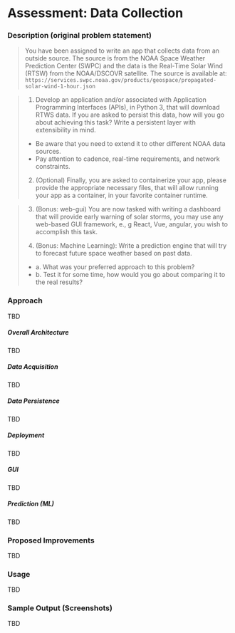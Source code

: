 # Assessment: Data Collection

### Description (original problem statement)

>  You have been assigned to write an app that collects data from an outside source. The source is from the NOAA Space Weather Prediction Center (SWPC)  and the data is the  Real-Time Solar Wind (RTSW) from the NOAA/DSCOVR satellite. The source is available at: `https://services.swpc.noaa.gov/products/geospace/propagated-solar-wind-1-hour.json `

> 1. Develop an application and/or associated with Application Programming Interfaces (APIs), in Python 3, that will download RTWS data. If you are asked to persist this data, how will you go about achieving this task? Write a persistent layer with extensibility in mind.
> * Be aware that you need to extend it to other different NOAA data sources.
> * Pay attention to cadence, real-time requirements, and network constraints.
>
> 2. (Optional) Finally,  you are asked to containerize your app, please provide the appropriate necessary files, that will allow running your app as a container,  in your favorite container runtime.

> 3. (Bonus: web-gui) You are now tasked with writing a dashboard that will provide early warning of solar storms, you may use any web-based GUI framework, e., g React, Vue, angular, you wish to accomplish this task.
>
> 4. (Bonus: Machine Learning): Write a prediction engine that will try to forecast future space weather based on past data.
> * a. What was your preferred approach to this problem?
> * b. Test it for some time, how would you go about comparing it to the real results?

### Approach

TBD

##### Overall Architecture

TBD

##### Data Acquisition

TBD

##### Data Persistence

TBD

##### Deployment

TBD

##### GUI

TBD

##### Prediction (ML)

TBD

### Proposed Improvements

TBD

### Usage

TBD

### Sample Output (Screenshots)

TBD
